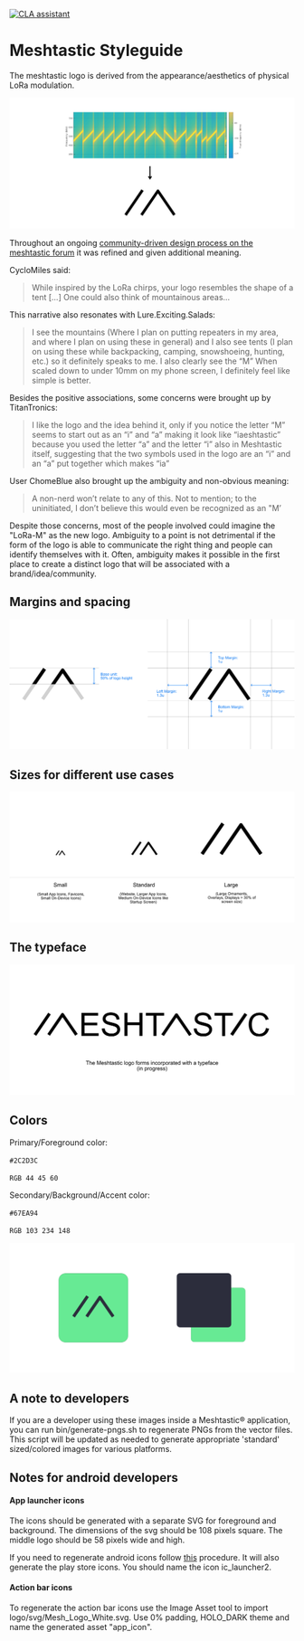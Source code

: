 [![CLA assistant](https://cla-assistant.io/readme/badge/meshtastic/meshtastic-design)](https://cla-assistant.io/meshtastic/meshtastic-design)

# Meshtastic Styleguide

The meshtastic logo is derived from the appearance/aesthetics of physical LoRa modulation. 

![Idea](styleguide/idea.png)

Throughout an ongoing [community-driven design process on the meshtastic forum](https://meshtastic.discourse.group/t/design-guideline-logo/2022/41) it was refined and given additional meaning.

CycloMiles said:
> While inspired by the LoRa chirps, your logo resembles the shape of a tent [...] One could also think of mountainous areas…

This narrative also resonates with Lure.Exciting.Salads:
> I see the mountains (Where I plan on putting repeaters in my area, and where I plan on using these in general) and I also see tents (I plan on using these while backpacking, camping, snowshoeing, hunting, etc.) so it definitely speaks to me. I also clearly see the “M”
> When scaled down to under 10mm on my phone screen, I definitely feel like simple is better.

Besides the positive associations, some concerns were brought up by TitanTronics:
> I like the logo and the idea behind it, only if you notice the letter “M” seems to start out as an “i” and “a” making it look like “iaeshtastic” because you used the letter “a” and the letter “i” also in Meshtastic itself, suggesting that the two symbols used in the logo are an “i” and an “a” put together which makes “ia”

User ChomeBlue also brought up the ambiguity and non-obvious meaning:
> A non-nerd won’t relate to any of this. Not to mention; to the uninitiated, I don’t believe this would even be recognized as an "M’

Despite those concerns, most of the people involved could imagine the "LoRa-M" as the new logo. Ambiguity to a point is not detrimental if the form of the logo is able to communicate the right thing and people can identify themselves with it. Often, ambiguity makes it possible in the first place to create a distinct logo that will be associated with a brand/idea/community.


## Margins and spacing

![Margins](styleguide/margins.png)

## Sizes for different use cases

![Sizes](styleguide/sizes.png)

## The typeface 

![Typeface](styleguide/typeface.png)

## Colors

Primary/Foreground color:

`#2C2D3C`

`RGB 44 45 60`

Secondary/Background/Accent color:

`#67EA94`

`RGB 103 234 148`

![Colors](styleguide/colors.png)

## A note to developers

If you are a developer using these images inside a Meshtastic® application, you can run bin/generate-pngs.sh to regenerate PNGs from the vector files.  This script will be updated as needed to generate appropriate
'standard' sized/colored images for various platforms.

## Notes for android developers

#### App launcher icons

The icons should be generated with a separate SVG for foreground and background.  The dimensions of the svg should be 108 pixels square.  The middle logo should be 58 pixels wide and high.

If you need to regenerate android icons follow [this](https://developer.android.com/studio/write/image-asset-studio#create-adaptive) procedure.  It will also generate the play store icons.  You should name the icon ic_launcher2.

#### Action bar icons

To regenerate the action bar icons use the Image Asset tool to import logo/svg/Mesh_Logo_White.svg.  Use 0% padding, HOLO_DARK theme and name the generated asset "app_icon".
